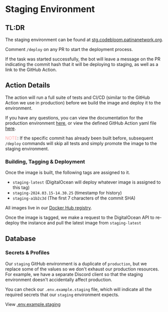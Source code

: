 # Staging Environment

## TL:DR

The staging environment can be found at [stg.codebloom.patinanetwork.org](https://stg.codebloom.patinanetwork.org).

Comment `/deploy` on any PR to start the deployment process.

If the task was started successfully, the bot will leave a message on the PR indicating the commit hash that it will be deploying to staging, as well as a link to the GitHub Action.

## Action Details

The action will run a full suite of tests and CI/CD (similar to the GitHub Action we use in production) before we build the image and deploy it to the environment.

If you have any questions, you can view the documentation for the production environment [here](https://github.com/tahminator/codebloom/blob/main/docs/infra/production.md), or view the defined GitHub Action yaml file [here](https://github.com/tahminator/codebloom/blob/main/.github/workflows/deploy-stg.yml).

<span style="color:#FFAAAB">NOTE</span>: If the specific commit has already been built before, subsequent `/deploy` commands will skip all tests and simply promote the image to the staging environment.

### Building, Tagging & Deployment

Once the image is built, the following tags are assigned to it.

- `staging-latest` (DigitalOcean will deploy whatever image is assigned to this tag)
- `staging-2024.03.15-14.30.25` (timestamp for history)
- `staging-a1b2c3d` (The first 7 characters of the commit SHA)

All images live in our [Docker Hub registry](https://hub.docker.com/repository/docker/tahminator/codebloom/tags).

Once the image is tagged, we make a request to the DigitalOcean API to re-deploy the instance and pull the latest image from `staging-latest`

## Database

### Secrets & Profiles

Our `staging` GitHub environment is a duplicate of `production`, but we replace some of the values so we don't exhaust our production resources. For example, we have a separate Discord client so that the staging environment doesn't accidentally affect production.

You can check our `.env.example.staging` file, which will indicate all the required secrets that our `staging` environment expects.

View [.env.example.staging](https://github.com/tahminator/codebloom/blob/main/.env.example.staging)
